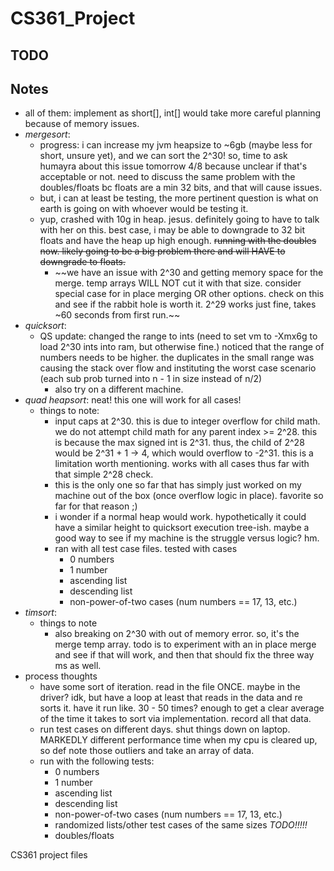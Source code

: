 # CS361_Project

## TODO



## Notes
+ all of them: implement as short[], int[] would take more careful planning because of memory issues.
+ *mergesort*: 
  + progress: i can increase my jvm heapsize to ~6gb (maybe less for short, unsure yet), and we can sort the 2^30! so, time to ask humayra about this issue tomorrow 4/8 because unclear if that's acceptable or not. need to discuss the same problem with the doubles/floats bc floats are a min 32 bits, and that will cause issues.
  + but, i can at least be testing, the more pertinent question is what on earth is going on with whoever would be testing it.
  + yup, crashed with 10g in heap. jesus. definitely going to have to talk with her on this. best case, i may be able to downgrade to 32 bit floats and have the heap up high enough. ~~running with the doubles now. likely going to be a big problem there and will HAVE to downgrade to floats.~~
    + ~~we have an issue with 2^30 and getting memory space for the merge. temp arrays WILL NOT cut it with that size. consider special case for in place merging OR other options. check on this and see if the rabbit hole is worth it. 2^29 works just fine, takes ~60 seconds from first run.~~
+ *quicksort*: 
  + QS update: changed the range to ints (need to set vm to -Xmx6g to load 2^30 ints into ram, but otherwise fine.) noticed that the range of numbers needs to be higher. the duplicates in the small range was causing the stack over flow and instituting the worst case scenario (each sub prob turned into n - 1 in size instead of n/2)
    + also try on a different machine.
+ *quad heapsort*: neat! this one will work for all cases! 
  + things to note:
    + input caps at 2^30. this is due to integer overflow for child math. we do not attempt child math for any parent index >= 2^28. this is because the max signed int is 2^31. thus, the child of 2^28 would be 2^31 + 1 -> 4, which would overflow to -2^31. this is a limitation worth mentioning. works with all cases thus far with that simple 2^28 check.
    + this is the only one so far that has simply just worked on my machine out of the box (once overflow logic in place). favorite so far for that reason ;)
    + i wonder if a normal heap would work. hypothetically it could have a similar height to quicksort execution tree-ish. maybe a good way to see if my machine is the struggle versus logic? hm.
    + ran with all test case files. tested with cases
      + 0 numbers
      + 1 number
      + ascending list
      + descending list
      + non-power-of-two cases (num numbers == 17, 13, etc.)
+ *timsort*:
  + things to note
    + also breaking on 2^30 with out of memory error. so, it's the merge temp array. todo is to experiment with an in place merge and see if that will work, and then that should fix the three way ms as well.
+ process thoughts
  + have some sort of iteration. read in the file ONCE. maybe in the driver? idk, but have a loop at least that reads in the data and re sorts it. have it run like. 30 - 50 times? enough to get a clear average of the time it takes to sort via implementation. record all that data.
  + run test cases on different days. shut things down on laptop. MARKEDLY different performance time when my cpu is cleared up, so def note those outliers and take an array of data.
  + run with the following tests:
    + 0 numbers
    + 1 number
    + ascending list
    + descending list
    + non-power-of-two cases (num numbers == 17, 13, etc.)
    + randomized lists/other test cases of the same sizes *TODO!!!!!*
    + doubles/floats

CS361 project files
